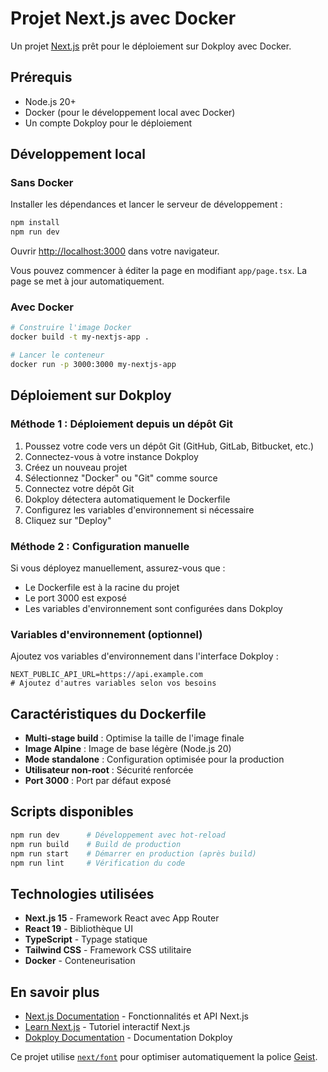 # Projet Next.js avec Docker

Un projet [Next.js](https://nextjs.org) prêt pour le déploiement sur Dokploy avec Docker.

## Prérequis

- Node.js 20+
- Docker (pour le développement local avec Docker)
- Un compte Dokploy pour le déploiement

## Développement local

### Sans Docker

Installer les dépendances et lancer le serveur de développement :

```bash
npm install
npm run dev
```

Ouvrir [http://localhost:3000](http://localhost:3000) dans votre navigateur.

Vous pouvez commencer à éditer la page en modifiant `app/page.tsx`. La page se met à jour automatiquement.

### Avec Docker

```bash
# Construire l'image Docker
docker build -t my-nextjs-app .

# Lancer le conteneur
docker run -p 3000:3000 my-nextjs-app
```

## Déploiement sur Dokploy

### Méthode 1 : Déploiement depuis un dépôt Git

1. Poussez votre code vers un dépôt Git (GitHub, GitLab, Bitbucket, etc.)
2. Connectez-vous à votre instance Dokploy
3. Créez un nouveau projet
4. Sélectionnez "Docker" ou "Git" comme source
5. Connectez votre dépôt Git
6. Dokploy détectera automatiquement le Dockerfile
7. Configurez les variables d'environnement si nécessaire
8. Cliquez sur "Deploy"

### Méthode 2 : Configuration manuelle

Si vous déployez manuellement, assurez-vous que :
- Le Dockerfile est à la racine du projet
- Le port 3000 est exposé
- Les variables d'environnement sont configurées dans Dokploy

### Variables d'environnement (optionnel)

Ajoutez vos variables d'environnement dans l'interface Dokploy :

```env
NEXT_PUBLIC_API_URL=https://api.example.com
# Ajoutez d'autres variables selon vos besoins
```

## Caractéristiques du Dockerfile

- **Multi-stage build** : Optimise la taille de l'image finale
- **Image Alpine** : Image de base légère (Node.js 20)
- **Mode standalone** : Configuration optimisée pour la production
- **Utilisateur non-root** : Sécurité renforcée
- **Port 3000** : Port par défaut exposé

## Scripts disponibles

```bash
npm run dev      # Développement avec hot-reload
npm run build    # Build de production
npm run start    # Démarrer en production (après build)
npm run lint     # Vérification du code
```

## Technologies utilisées

- **Next.js 15** - Framework React avec App Router
- **React 19** - Bibliothèque UI
- **TypeScript** - Typage statique
- **Tailwind CSS** - Framework CSS utilitaire
- **Docker** - Conteneurisation

## En savoir plus

- [Next.js Documentation](https://nextjs.org/docs) - Fonctionnalités et API Next.js
- [Learn Next.js](https://nextjs.org/learn) - Tutoriel interactif Next.js
- [Dokploy Documentation](https://docs.dokploy.com) - Documentation Dokploy

Ce projet utilise [`next/font`](https://nextjs.org/docs/app/building-your-application/optimizing/fonts) pour optimiser automatiquement la police [Geist](https://vercel.com/font).

